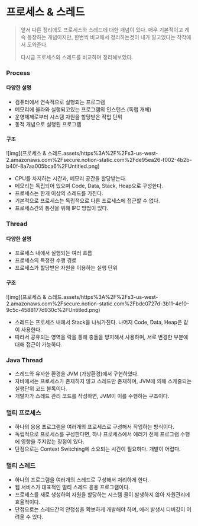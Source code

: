 # 프로세스 & 스레드

> 앞서 다른 정리에도 프로세스와 스레드에 대한 개념이 있다. 매우 기본적이고 계속 등장하는 개념이지만, 한번씩 비교해서 정리하는것이 내가 알고있다는 착각에서 도와준다. 
>
> 다시금 프로세스와 스레드를 비교하며 정리해보았다.

### Process

#### 다양한 설명

- 컴퓨터에서 연속적으로 실행되는 프로그램
- 메모리에 올라와 실행되고있는 프로그램의 인스턴스 (독랩 개체)
- 운영체제로부터 시스템 자원을 할당받은 작업 단위
- 동적 개념으로 실행된 프로그램

#### 구조

![img](프로세스 & 스레드.assets/https%3A%2F%2Fs3-us-west-2.amazonaws.com%2Fsecure.notion-static.com%2Fde95ea26-f002-4b2b-b40f-8a7aa005bca6%2FUntitled.png)

- CPU를 차지하는 시간과, 메모리 공간을 할당받는다.
- 메모리는 독립되어 있으며 Code, Data, Stack, Heap으로 구성한다.
- 프로세스는 한개 이상의 스레드를 가진다.
- 기본적으로 프로세스는 독립적으로 다른 프로세스에 접근할 수 없다.
- 프로세스간의 통신을 위해 IPC 방법이 있다.

### Thread

#### 다양한 설명

- 프로세스 내에서 실행되는 여러 흐름
- 프로세스의 특정한 수행 경로
- 프로세스가 할당받은 자원을 이용하는 실행 단위

#### 구조

![img](프로세스 & 스레드.assets/https%3A%2F%2Fs3-us-west-2.amazonaws.com%2Fsecure.notion-static.com%2Fbdc0727d-3b11-4e10-9c5c-4588177d930c%2FUntitled.png)

- 스레드는 프로세스 내에서 Stack을 나눠가진다. 나머지 Code, Data, Heap은 같이 사용한다.
- 따라서 공유되는 영역을 락을 통해 충돌을 방지해서 사용하며, 서로 변경한 부분에 대해 접근이 가능하다.

### Java Thread

- 스레드와 유사한 환경을 JVM (가상환경)에서 구현하였다.
- 자바에서는 프로세스가 존재하지 않고 스레드만 존재하며, JVM에 의해 스케줄되는 실행단위 코드 블록이다.
- 개발자가 스레드 관리 코드를 작성하면, JVM이 이를 수행하는 구조이다.

### 멀티 프로세스

- 하나의 응용 프로그램을 여러개의 프로세스로 구성해서 작업하는 방식이다.
- 독립적으로 프로세스를 구성한다면, 하나 프로세스에서 에러가 전체 프로그램 수행에 영향을 주지않는 장점이 있다.
- 단점으로는 Context Switching에 소요되는 시간이 필요하다. 개발이 어렵다.

### 멀티 스레드

- 하나의 프로그램을 여러개의 스레드로 구성해서 처리하게 한다.
- 웹 서비스가 대표적인 멀티 스레드 응용 프로그램이다.
- 프로세스를 새로 생성하여 자원을 할당하는 시스템 콜이 발생하지 않아 자원관리에 효율적이다.
- 단점으로는 스레드간의 안정성을 확보하게 개발해야 하며, 에러 발생시 디버깅이 어려울 수 있다.
